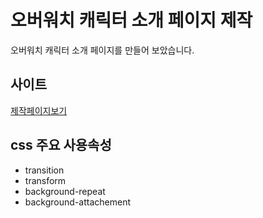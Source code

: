 # 오버워치 캐릭터 소개 페이지 제작
오버워치 캐릭터 소개 페이지를 만들어 보았습니다.

## 사이트
[제작페이지보기](https://tangerine-snickerdoodle-242cf0.netlify.app/)

## css 주요 사용속성
- transition
- transform
- background-repeat
- background-attachement

